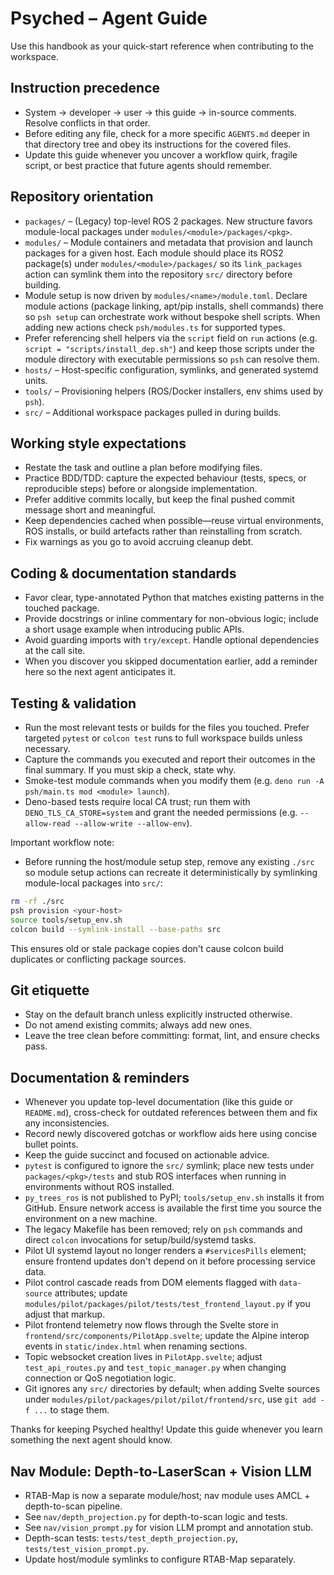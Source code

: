 # Psyched – Agent Guide

Use this handbook as your quick-start reference when contributing to the
workspace.

## Instruction precedence
- System → developer → user → this guide → in-source comments. Resolve conflicts
  in that order.
- Before editing any file, check for a more specific `AGENTS.md` deeper in that
  directory tree and obey its instructions for the covered files.
- Update this guide whenever you uncover a workflow quirk, fragile script, or
  best practice that future agents should remember.

## Repository orientation
- `packages/` – (Legacy) top-level ROS 2 packages. New structure favors
  module-local packages under `modules/<module>/packages/<pkg>`.
- `modules/` – Module containers and metadata that provision and launch
  packages for a given host. Each module should place its ROS2 package(s)
  under `modules/<module>/packages/` so its `link_packages` action can symlink
  them into the repository `src/` directory before building.
- Module setup is now driven by `modules/<name>/module.toml`. Declare module
  actions (package linking, apt/pip installs, shell commands) there so `psh
  setup` can orchestrate work without bespoke shell scripts. When adding new
  actions check `psh/modules.ts` for supported types.
- Prefer referencing shell helpers via the `script` field on `run` actions
  (e.g. `script = "scripts/install_dep.sh"`) and keep those scripts under the
  module directory with executable permissions so `psh` can resolve them.
- `hosts/` – Host-specific configuration, symlinks, and generated systemd units.
- `tools/` – Provisioning helpers (ROS/Docker installers, env shims used by
  `psh`).
- `src/` – Additional workspace packages pulled in during builds.

## Working style expectations
- Restate the task and outline a plan before modifying files.
- Practice BDD/TDD: capture the expected behaviour (tests, specs, or
  reproducible steps) before or alongside implementation.
- Prefer additive commits locally, but keep the final pushed commit message
  short and meaningful.
- Keep dependencies cached when possible—reuse virtual environments, ROS
  installs, or build artefacts rather than reinstalling from scratch.
- Fix warnings as you go to avoid accruing cleanup debt.

## Coding & documentation standards
- Favor clear, type-annotated Python that matches existing patterns in the
  touched package.
- Provide docstrings or inline commentary for non-obvious logic; include a short
  usage example when introducing public APIs.
- Avoid guarding imports with `try/except`. Handle optional dependencies at the
  call site.
- When you discover you skipped documentation earlier, add a reminder here so
  the next agent anticipates it.

## Testing & validation
- Run the most relevant tests or builds for the files you touched. Prefer
  targeted `pytest` or `colcon test` runs to full workspace builds unless
  necessary.
- Capture the commands you executed and report their outcomes in the final
  summary. If you must skip a check, state why.
- Smoke-test module commands when you modify them (e.g.
  `deno run -A psh/main.ts mod <module> launch`).
- Deno-based tests require local CA trust; run them with
  `DENO_TLS_CA_STORE=system` and grant the needed permissions (e.g.
  `--allow-read --allow-write --allow-env`).

Important workflow note:

- Before running the host/module setup step, remove any existing `./src` so
  module setup actions can recreate it deterministically by symlinking
  module-local packages into `src/`:

```bash
rm -rf ./src
psh provision <your-host>
source tools/setup_env.sh
colcon build --symlink-install --base-paths src
```

This ensures old or stale package copies don't cause colcon build duplicates
or conflicting package sources.

## Git etiquette
- Stay on the default branch unless explicitly instructed otherwise.
- Do not amend existing commits; always add new ones.
- Leave the tree clean before committing: format, lint, and ensure checks pass.

## Documentation & reminders
- Whenever you update top-level documentation (like this guide or `README.md`),
  cross-check for outdated references between them and fix any inconsistencies.
- Record newly discovered gotchas or workflow aids here using concise bullet
  points.
- Keep the guide succinct and focused on actionable advice.
- `pytest` is configured to ignore the `src/` symlink; place new tests under
  `packages/<pkg>/tests` and stub ROS interfaces when running in environments
  without ROS installed.
- `py_trees_ros` is not published to PyPI; `tools/setup_env.sh` installs it
  from GitHub. Ensure network access is available the first time you source the
  environment on a new machine.
- The legacy Makefile has been removed; rely on `psh` commands and direct
  `colcon` invocations for setup/build/systemd tasks.
- Pilot UI systemd layout no longer renders a `#servicesPills` element; ensure
  frontend updates don't depend on it before processing service data.
- Pilot control cascade reads from DOM elements flagged with `data-source`
  attributes; update `modules/pilot/packages/pilot/tests/test_frontend_layout.py`
  if you adjust that markup.
- Pilot frontend telemetry now flows through the Svelte store in
  `frontend/src/components/PilotApp.svelte`; update the Alpine interop events
  in `static/index.html` when renaming sections.
- Topic websocket creation lives in `PilotApp.svelte`; adjust
  `test_api_routes.py` and `test_topic_manager.py` when changing connection or
  QoS negotiation logic.
- Git ignores any `src/` directories by default; when adding Svelte sources
  under `modules/pilot/packages/pilot/pilot/frontend/src`, use
  `git add -f ...` to stage them.

Thanks for keeping Psyched healthy! Update this guide whenever you learn
something the next agent should know.

## Nav Module: Depth-to-LaserScan + Vision LLM
- RTAB-Map is now a separate module/host; nav module uses AMCL + depth-to-scan pipeline.
- See `nav/depth_projection.py` for depth-to-scan logic and tests.
- See `nav/vision_prompt.py` for vision LLM prompt and annotation stub.
- Depth-scan tests: `tests/test_depth_projection.py`, `tests/test_vision_prompt.py`.
- Update host/module symlinks to configure RTAB-Map separately.
